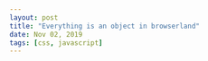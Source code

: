 ```yaml
---
layout: post
title: "Everything is an object in browserland"
date: Nov 02, 2019
tags: [css, javascript]
---
```

